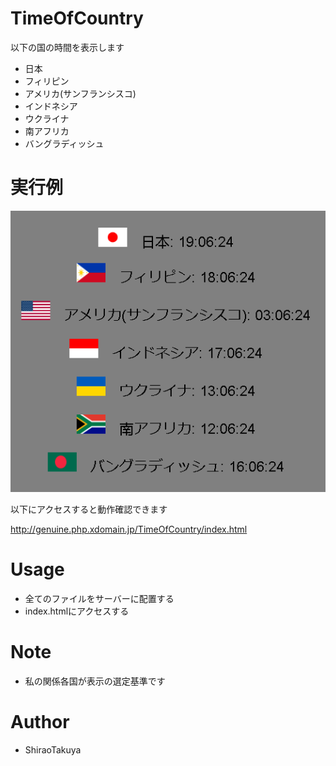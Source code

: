 # TimeOfCountry

以下の国の時間を表示します
* 日本
* フィリピン
* アメリカ(サンフランシスコ)
* インドネシア
* ウクライナ
* 南アフリカ
* バングラディッシュ

# 実行例

![demo](https://raw.githubusercontent.com/ShiraoTakuya/TimeOfCountry/main/cap1.PNG)

以下にアクセスすると動作確認できます

http://genuine.php.xdomain.jp/TimeOfCountry/index.html

# Usage

* 全てのファイルをサーバーに配置する
* index.htmlにアクセスする
 
# Note
 
* 私の関係各国が表示の選定基準です

# Author
  
* ShiraoTakuya
